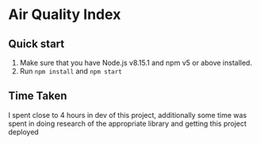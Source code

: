 # Air Quality Index

## Quick start

1. Make sure that you have Node.js v8.15.1 and npm v5 or above installed.
2. Run `npm install` and `npm start`

## Time Taken

I spent close to 4 hours in dev of this project, additionally some time was spent in doing research of the appropriate library and getting this project deployed
